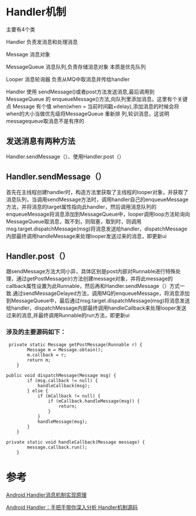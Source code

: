 # Handler机制

主要有4个类

Handler 负责发消息和处理消息

Message 消息对象

MessageQueue 消息队列,负责存储消息对象 本质是优先队列

Looper 消息轮询器 负责从MQ中取消息并传给handler

Handler 使用 sendMessage()或者post方法发送消息,最后调用到 MessageQueue 的 enqueueMessage()方法,向队列里添加消息。这里有个关键点 Message 有个值 when(when = 当前时间戳+delay),添加消息的时候会将when的大小当做优先级将MessageQueue 重新排 列,轮训消息，这说明messagequeue取消息不是有序的

## 发送消息有两种方法
Handler.sendMessage（）、使用Handler.post（）

## Handler.sendMessage（）
首先在主线程创建handler时，构造方法里获取了主线程的looper对象，并获取了消息队列，当调用sendMessage方法时，调用handler自己的enqueueMessage方法，并将消息的target属性指向此handler，然后调用消息队列的enqueueMessage将消息添加到MessageQueue中，looper调用loop方法轮询向MessageQueue取消息，取不到，则阻塞，取到时，则调用msg.target.dispatchMessage(msg)将消息发送给handler，dispatchMessage内部最终调用handleMessage来处理looper发送过来的消息，即更新ui

## Handler.post（）
跟sendMessage方法大同小异，具体区别是post内部对Runnable进行特殊处理，通过getPostMessage(r)方法创建message对象，并将此message的callback属性设置为此Runnable，然后再和Handler.sendMessage（）方式一致.通过sendMessageDelayed方法，调用MQ的enqueueMessage，将消息添加到MessageQueue中，最后通过msg.target.dispatchMessage(msg)将消息发送给handler，dispatchMessage内部最终调用handleCallback来处理looper发送过来的消息,并最终调用Runnable的run方法，即更新ui

### 涉及的主要源码如下：

```
 private static Message getPostMessage(Runnable r) {
        Message m = Message.obtain();
        m.callback = r;
        return m;
    }
```

```
public void dispatchMessage(Message msg) {
        if (msg.callback != null) {
            handleCallback(msg);
        } else {
            if (mCallback != null) {
                if (mCallback.handleMessage(msg)) {
                    return;
                }
            }
            handleMessage(msg);
        }
    }

private static void handleCallback(Message message) {
        message.callback.run();
    }
```




# 参考
[Android Handler消息机制实现原理](https://www.jianshu.com/p/6cc4d4b4676b)

[Android Handler：手把手带你深入分析 Handler机制源码](https://www.jianshu.com/p/b4d745c7ff7a)
